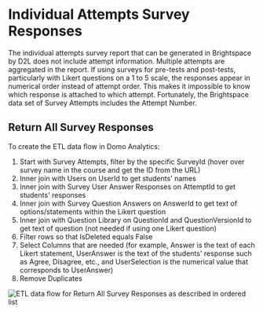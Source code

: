 # Individual Attempts Survey Responses

The individual attempts survey report that can be generated in Brightspace by D2L does not include attempt information. Multiple attempts are aggregated in the report. If using surveys for pre-tests and post-tests, particularly with Likert questions on a 1 to 5 scale, the responses appear in numerical order instead of attempt order. This makes it impossible to know which response is attached to which attempt. Fortunately, the Brightspace data set of Survey Attempts includes the Attempt Number.

## Return All Survey Responses

To create the ETL data flow in Domo Analytics: 

1. Start with Survey Attempts, filter by the specific SurveyId (hover over survey name in the course and get the ID from the URL)
2. Inner join with Users on UserId to get students' names
3. Inner join with Survey User Answer Responses on AttemptId to get students' responses
4. Inner join with Survey Question Answers on AnswerId to get text of options/statements within the Likert question
5. Inner join with Question Library on QuestionId and QuestionVersionId to get text of question (not needed if using one Likert question)
6. Filter rows so that IsDeleted equals False
7. Select Columns that are needed (for example, Answer is the text of each Likert statement, UserAnswer is the text of the students' response such as Agree, Disagree, etc., and UserSelection is the numerical value that corresponds to UserAnswer)
8. Remove Duplicates
  
![ETL data flow for Return All Survey Responses as described in ordered list](https://jenniferlynnwagner.com/img/etl/domo-etl-survey.png)
